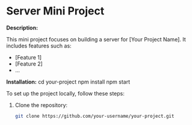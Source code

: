 # Server Mini Project

**Description:**

This mini project focuses on building a server for [Your Project Name]. It includes features such as:

- [Feature 1]
- [Feature 2]
- ...

**Installation:**
cd your-project
npm install
npm start


To set up the project locally, follow these steps:

1. Clone the repository:
   ```bash
   git clone https://github.com/your-username/your-project.git

